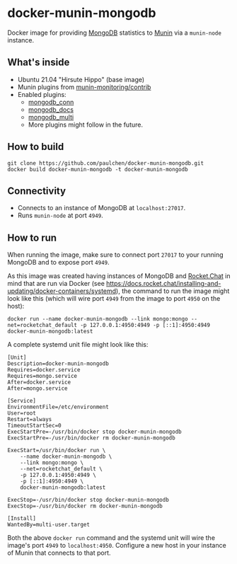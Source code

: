 # docker-munin-mongodb

Docker image for providing [MongoDB](https://www.mongodb.com/) statistics to [Munin](https://munin-monitoring.org/) via a `munin-node` instance.

## What's inside

* Ubuntu 21.04 "Hirsute Hippo" (base image)
* Munin plugins from [munin-monitoring/contrib](https://github.com/munin-monitoring/contrib)
* Enabled plugins:
  * [mongodb_conn](https://github.com/munin-monitoring/contrib/blob/master/plugins/mongodb/mongodb_conn)
  * [mongodb_docs](https://github.com/munin-monitoring/contrib/blob/master/plugins/mongodb/mongodb_docs) 
  * [mongodb_multi](https://github.com/munin-monitoring/contrib/blob/master/plugins/mongodb/mongodb_multi) 
  * More plugins might follow in the future.

## How to build

```
git clone https://github.com/paulchen/docker-munin-mongodb.git
docker build docker-munin-mongodb -t docker-munin-mongodb
```

## Connectivity

* Connects to an instance of MongoDB at `localhost:27017`.
* Runs `munin-node` at port `4949`.

## How to run

When running the image, make sure to connect port `27017` to your running MongoDB and to expose port `4949`.

As this image was created having instances of MongoDB and [Rocket.Chat](https://rocket.chat/) in mind that are run via Docker
(see <https://docs.rocket.chat/installing-and-updating/docker-containers/systemd>), the command to run the image might look like this (which will wire port `4949` from the image to port `4950` on the host):

`docker run --name docker-munin-mongodb --link mongo:mongo --net=rocketchat_default -p 127.0.0.1:4950:4949 -p [::1]:4950:4949 docker-munin-mongodb:latest`

A complete systemd unit file might look like this:

```
[Unit]
Description=docker-munin-mongodb
Requires=docker.service
Requires=mongo.service
After=docker.service
After=mongo.service

[Service]
EnvironmentFile=/etc/environment
User=root
Restart=always
TimeoutStartSec=0
ExecStartPre=-/usr/bin/docker stop docker-munin-mongodb
ExecStartPre=-/usr/bin/docker rm docker-munin-mongodb

ExecStart=/usr/bin/docker run \
    --name docker-munin-mongodb \
    --link mongo:mongo \
    --net=rocketchat_default \
    -p 127.0.0.1:4950:4949 \
    -p [::1]:4950:4949 \
    docker-munin-mongodb:latest

ExecStop=-/usr/bin/docker stop docker-munin-mongodb
ExecStop=-/usr/bin/docker rm docker-munin-mongodb

[Install]
WantedBy=multi-user.target
```

Both the above `docker run` command and the systemd unit will wire the image's port `4949` to `localhost:4950`.
Configure a new host in your instance of Munin that connects to that port.

